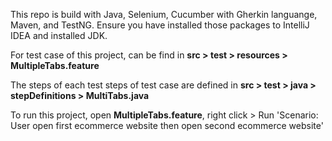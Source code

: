 This repo is build with Java, Selenium, Cucumber with Gherkin languange, Maven, and TestNG. Ensure you have installed those packages to IntelliJ IDEA and installed JDK.

For test case of this project, can be find in **src > test > resources > MultipleTabs.feature**

The steps of each test steps of test case are defined in **src > test > java > stepDefinitions > MultiTabs.java**

To run this project, open **MultipleTabs.feature**, right click > Run 'Scenario: User open first ecommerce website then open second ecommerce website'
